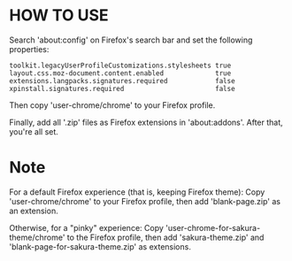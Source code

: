 
# HOW TO USE

Search 'about:config' on Firefox's search bar and set the following properties:

```
toolkit.legacyUserProfileCustomizations.stylesheets true
layout.css.moz-document.content.enabled             true
extensions.langpacks.signatures.required            false
xpinstall.signatures.required                       false
```

Then copy 'user-chrome/chrome' to your Firefox profile.

Finally, add all '.zip' files as Firefox extensions in 'about:addons'. After that, you're all set.

# Note

For a default Firefox experience (that is, keeping Firefox theme): Copy 'user-chrome/chrome' to your Firefox profile, then add 'blank-page.zip' as an extension.

Otherwise, for a "pinky" experience: Copy 'user-chrome-for-sakura-theme/chrome' to the Firefox profile, then add 'sakura-theme.zip' and 'blank-page-for-sakura-theme.zip' as extensions.

